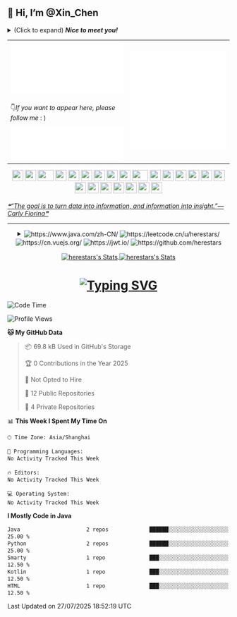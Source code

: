 ## 👋 Hi, I’m @Xin_Chen
<details>
  <summary>(Click to expand) <em><b>Nice to meet you! </b></em></summary>


-  👀 I’m interested in Code
-  🌱 I’m currently learning how to use Vue
-  📫 How to reach me herestars@qq.com
</details>

<table>
  <tbody>
    <tr>
      <td>
        <picture>
          <img src="/metrics.classic.svg" alt="Metrics">
        </picture>
      </td>
      <td rowspan="2">
        <picture>
          <img src="/metrics.plugin.steam.full.svg" alt="Steam">
        </picture>
      </td>
    </tr>
    <tr>
      <td>
        <p>👇<em>If you want to appear here, please follow me </em>: )</p>
        <picture>
          <img src="/metrics.plugin.people.followers.svg" alt="Steam">
        </picture>
      </td>
    </tr>
  </tbody>
</table>

<!-- Parrots -->
<div align="center">
    <img src="https://cultofthepartyparrot.com/parrots/hd/githubparrot.gif" width="25" height="25"/>
    <img src="https://cultofthepartyparrot.com/flags/hd/iranparrot.gif" width="25" height="25"/>
    <img src="https://cultofthepartyparrot.com/parrots/asyncparrot.gif" width="36" height="25"/>
    <img src="https://cultofthepartyparrot.com/parrots/hd/60fpsparrot.gif" width="25" height="25"/>
    <img src="https://cultofthepartyparrot.com/parrots/hd/jumpingparrot.gif" width="25" height="25"/>
    <img src="https://cultofthepartyparrot.com/parrots/hd/opensourceparrot.gif" width="25" height="25"/>
    <img src="https://cultofthepartyparrot.com/parrots/hd/dealwithitnowparrot.gif" width="25" height="25"/>
    <img src="https://cultofthepartyparrot.com/parrots/hd/hypnoparrotlight.gif" width="25" height="25"/>
    <img src="https://cultofthepartyparrot.com/parrots/databaseparrot.gif" width="25" height="25"/>
    <img src="https://cultofthepartyparrot.com/parrots/fixparrot.gif" width="36" height="25"/>
    <img src="https://cultofthepartyparrot.com/parrots/hd/laptop_parrot.gif" width="25" height="25"/>
    <img src="https://cultofthepartyparrot.com/parrots/hd/spinningparrot.gif" width="25" height="25"/>
    <img src="https://cultofthepartyparrot.com/parrots/hd/levitationparrot.gif" width="25" height="25"/>
    <img src="https://cultofthepartyparrot.com/parrots/hd/meldparrot.gif" width="25" height="25"/>
    <img src="https://cultofthepartyparrot.com/parrots/slomoparrot.gif" width="25" height="25"/>
    <img src="https://cultofthepartyparrot.com/parrots/hd/moonwalkingparrot.gif" width="25" height="25"/>
    <img src="https://cultofthepartyparrot.com/parrots/hd/stableparrot.gif" width="25" height="25"/>
    <img src="https://cultofthepartyparrot.com/parrots/hd/scienceparrot.gif" width="25" height="25"/>
    <img src="https://cultofthepartyparrot.com/parrots/hd/pirateparrot.gif" width="25" height="25"/>
    <img src="https://cultofthepartyparrot.com/parrots/hd/footballparrot.gif" width="25" height="25"/>
    <img src="https://cultofthepartyparrot.com/parrots/hd/illuminatiparrot.gif" width="25" height="25"/>
    <img src="https://cultofthepartyparrot.com/parrots/hd/hypnoparrotdark.gif" width="25" height="25"/>
    <img src="https://cultofthepartyparrot.com/parrots/hd/mustacheparrot.gif" width="25" height="25"/>
</div>
<br/>

<a href="https://github.com/siddharth2016/quote-readme">
<!--STARTS_HERE_QUOTE_README-->
<i>❝“The goal is to turn data into information, and information into insight.”— Carly Fiorina❞</i>
<!--ENDS_HERE_QUOTE_README-->
</a>

---

<details>
  <summary align="center">
    <img align="center" src="https://img.shields.io/badge/java-%23ED8B00.svg?style=for-the-badge&logo=openjdk&logoColor=white" alt="https://www.java.com/zh-CN/">
    <img align="center" src="https://img.shields.io/badge/LeetCode-000000?style=for-the-badge&logo=LeetCode&logoColor=#d16c06" alt="https://leetcode.cn/u/herestars/">
    <img align="center" src="https://img.shields.io/badge/vuejs-%2335495e.svg?style=for-the-badge&logo=vuedotjs&logoColor=%234FC08D" alt="https://cn.vuejs.org/">
    <img align="center" src="https://img.shields.io/badge/JWT-black?style=for-the-badge&logo=JSON%20web%20tokens" alt="https://jwt.io/">
    <img align="center" src="https://img.shields.io/badge/github-%23121011.svg?style=for-the-badge&logo=github&logoColor=white" alt="https://github.com/herestars">
  </summary>


### 闪瞎狗眼区
![MongoDB](https://img.shields.io/badge/MongoDB-%234ea94b.svg?style=for-the-badge&logo=mongodb&logoColor=white)
![MySQL](https://img.shields.io/badge/mysql-%2300f.svg?style=for-the-badge&logo=mysql&logoColor=white)
![Redis](https://img.shields.io/badge/redis-%23DD0031.svg?style=for-the-badge&logo=redis&logoColor=white)
![Adobe](https://img.shields.io/badge/adobe-%23FF0000.svg?style=for-the-badge&logo=adobe&logoColor=white)
![Adobe Fonts](https://img.shields.io/badge/Adobe%20Fonts-000B1D.svg?style=for-the-badge&logo=Adobe%20Fonts&logoColor=white)
![Adobe Photoshop](https://img.shields.io/badge/adobe%20photoshop-%2331A8FF.svg?style=for-the-badge&logo=adobe%20photoshop&logoColor=white)
![CodePen](https://img.shields.io/badge/Codepen-000000?style=for-the-badge&logo=codepen&logoColor=white)
![LeetCode](https://img.shields.io/badge/LeetCode-000000?style=for-the-badge&logo=LeetCode&logoColor=#d16c06)
![Wiki.js](https://img.shields.io/badge/wiki.js-%231976D2.svg?style=for-the-badge&logo=wikidotjs&logoColor=white)
![Apple Pay](https://img.shields.io/badge/ApplePay-000000.svg?style=for-the-badge&logo=Apple-Pay&logoColor=white)
![Github-sponsors](https://img.shields.io/badge/sponsor-30363D?style=for-the-badge&logo=GitHub-Sponsors&logoColor=#EA4AAA)
![Google Pay](https://img.shields.io/badge/GooglePay-%233780F1.svg?style=for-the-badge&logo=Google-Pay&logoColor=white)
![PayPal](https://img.shields.io/badge/PayPal-00457C?style=for-the-badge&logo=paypal&logoColor=white)
![.Net](https://img.shields.io/badge/.NET-5C2D91?style=for-the-badge&logo=.net&logoColor=white)
![Anaconda](https://img.shields.io/badge/Anaconda-%2344A833.svg?style=for-the-badge&logo=anaconda&logoColor=white)
![Angular](https://img.shields.io/badge/angular-%23DD0031.svg?style=for-the-badge&logo=angular&logoColor=white)
![Ant-Design](https://img.shields.io/badge/-AntDesign-%230170FE?style=for-the-badge&logo=ant-design&logoColor=white)
![Apache Spark](https://img.shields.io/badge/Apache%20Spark-FDEE21?style=flat-square&logo=apachespark&logoColor=black)
![Bootstrap](https://img.shields.io/badge/bootstrap-%238511FA.svg?style=for-the-badge&logo=bootstrap&logoColor=white)
![Django](https://img.shields.io/badge/django-%23092E20.svg?style=for-the-badge&logo=django&logoColor=white)
![Electron.js](https://img.shields.io/badge/Electron-191970?style=for-the-badge&logo=Electron&logoColor=white)
![FastAPI](https://img.shields.io/badge/FastAPI-005571?style=for-the-badge&logo=fastapi)
![Flask](https://img.shields.io/badge/flask-%23000.svg?style=for-the-badge&logo=flask&logoColor=white)
![jQuery](https://img.shields.io/badge/jquery-%230769AD.svg?style=for-the-badge&logo=jquery&logoColor=white)
![JWT](https://img.shields.io/badge/JWT-black?style=for-the-badge&logo=JSON%20web%20tokens)
![Less](https://img.shields.io/badge/less-2B4C80?style=for-the-badge&logo=less&logoColor=white)
![NPM](https://img.shields.io/badge/NPM-%23CB3837.svg?style=for-the-badge&logo=npm&logoColor=white)
![NodeJS](https://img.shields.io/badge/node.js-6DA55F?style=for-the-badge&logo=node.js&logoColor=white)
![OpenCV](https://img.shields.io/badge/opencv-%23white.svg?style=for-the-badge&logo=opencv&logoColor=white)
![Qt](https://img.shields.io/badge/Qt-%23217346.svg?style=for-the-badge&logo=Qt&logoColor=white)
![RabbitMQ](https://img.shields.io/badge/Rabbitmq-FF6600?style=for-the-badge&logo=rabbitmq&logoColor=white)
![React](https://img.shields.io/badge/react-%2320232a.svg?style=for-the-badge&logo=react&logoColor=%2361DAFB)
![SASS](https://img.shields.io/badge/SASS-hotpink.svg?style=for-the-badge&logo=SASS&logoColor=white)
![Socket.io](https://img.shields.io/badge/Socket.io-black?style=for-the-badge&logo=socket.io&badgeColor=010101)
![Spring](https://img.shields.io/badge/spring-%236DB33F.svg?style=for-the-badge&logo=spring&logoColor=white)
![Vite](https://img.shields.io/badge/vite-%23646CFF.svg?style=for-the-badge&logo=vite&logoColor=white)
![Vue.js](https://img.shields.io/badge/vuejs-%2335495e.svg?style=for-the-badge&logo=vuedotjs&logoColor=%234FC08D)
![Webpack](https://img.shields.io/badge/webpack-%238DD6F9.svg?style=for-the-badge&logo=webpack&logoColor=black)
![Web3.js](https://img.shields.io/badge/web3.js-F16822?style=for-the-badge&logo=web3.js&logoColor=white)
![Yarn](https://img.shields.io/badge/yarn-%232C8EBB.svg?style=for-the-badge&logo=yarn&logoColor=white)
![Battle.net](https://img.shields.io/badge/battle.net-%2300AEFF.svg?style=for-the-badge&logo=battle.net&logoColor=white)
![EA](https://img.shields.io/badge/ea-%23000000.svg?style=for-the-badge&logo=ea&logoColor=white)
![Epic Games](https://img.shields.io/badge/epicgames-%23313131.svg?style=for-the-badge&logo=epicgames&logoColor=white)
![nVIDIA](https://img.shields.io/badge/nVIDIA-%2376B900.svg?style=for-the-badge&logo=nVIDIA&logoColor=white)
![Riot Games](https://img.shields.io/badge/riotgames-D32936.svg?style=for-the-badge&logo=riotgames&logoColor=white)
![Steam](https://img.shields.io/badge/steam-%23000000.svg?style=for-the-badge&logo=steam&logoColor=white)
![Unity](https://img.shields.io/badge/unity-%23000000.svg?style=for-the-badge&logo=unity&logoColor=white)
![Oracle](https://img.shields.io/badge/Oracle-F80000?style=for-the-badge&logo=oracle&logoColor=white)
![Netlify](https://img.shields.io/badge/netlify-%23000000.svg?style=for-the-badge&logo=netlify&logoColor=#00C7B7)
![Github Pages](https://img.shields.io/badge/github%20pages-121013?style=for-the-badge&logo=github&logoColor=white)
![Atom](https://img.shields.io/badge/Atom-%2366595C.svg?style=for-the-badge&logo=atom&logoColor=white)
![Eclipse](https://img.shields.io/badge/Eclipse-FE7A16.svg?style=for-the-badge&logo=Eclipse&logoColor=white)
![GoLand](https://img.shields.io/badge/GoLand-0f0f0f?&style=for-the-badge&logo=goland&logoColor=white)
![IntelliJ IDEA](https://img.shields.io/badge/IntelliJIDEA-000000.svg?style=for-the-badge&logo=intellij-idea&logoColor=white)
![PyCharm](https://img.shields.io/badge/pycharm-143?style=for-the-badge&logo=pycharm&logoColor=black&color=black&labelColor=green)
![Vim](https://img.shields.io/badge/VIM-%2311AB00.svg?style=for-the-badge&logo=vim&logoColor=white)
![Visual Studio Code](https://img.shields.io/badge/Visual%20Studio%20Code-0078d7.svg?style=for-the-badge&logo=visual-studio-code&logoColor=white)
![WebStorm](https://img.shields.io/badge/webstorm-143?style=for-the-badge&logo=webstorm&logoColor=white&color=black)
![C++](https://img.shields.io/badge/c++-%2300599C.svg?style=for-the-badge&logo=c%2B%2B&logoColor=white)
![CSS3](https://img.shields.io/badge/css3-%231572B6.svg?style=for-the-badge&logo=css3&logoColor=white)
![Go](https://img.shields.io/badge/go-%2300ADD8.svg?style=for-the-badge&logo=go&logoColor=white)
![HTML5](https://img.shields.io/badge/html5-%23E34F26.svg?style=for-the-badge&logo=html5&logoColor=white)
![Java](https://img.shields.io/badge/java-%23ED8B00.svg?style=for-the-badge&logo=openjdk&logoColor=white)
![JavaScript](https://img.shields.io/badge/javascript-%23323330.svg?style=for-the-badge&logo=javascript&logoColor=%23F7DF1E)
![Kotlin](https://img.shields.io/badge/kotlin-%237F52FF.svg?style=for-the-badge&logo=kotlin&logoColor=white)
![LaTeX](https://img.shields.io/badge/latex-%23008080.svg?style=for-the-badge&logo=latex&logoColor=white)
![Lua](https://img.shields.io/badge/lua-%232C2D72.svg?style=for-the-badge&logo=lua&logoColor=white)
![Markdown](https://img.shields.io/badge/markdown-%23000000.svg?style=for-the-badge&logo=markdown&logoColor=white)
![PowerShell](https://img.shields.io/badge/PowerShell-%235391FE.svg?style=for-the-badge&logo=powershell&logoColor=white)
![Python](https://img.shields.io/badge/python-3670A0?style=for-the-badge&logo=python&logoColor=ffdd54)
![Rust](https://img.shields.io/badge/rust-%23000000.svg?style=for-the-badge&logo=rust&logoColor=white)
![Cent OS](https://img.shields.io/badge/cent%20os-002260?style=for-the-badge&logo=centos&logoColor=F0F0F0)
![Android](https://img.shields.io/badge/Android-3DDC84?style=for-the-badge&logo=android&logoColor=white)
![Linux](https://img.shields.io/badge/Linux-FCC624?style=for-the-badge&logo=linux&logoColor=black)
![Ubuntu](https://img.shields.io/badge/Ubuntu-E95420?style=for-the-badge&logo=ubuntu&logoColor=white)
![Windows 11](https://img.shields.io/badge/Windows%2011-%230079d5.svg?style=for-the-badge&logo=Windows%2011&logoColor=white)
![Hibernate](https://img.shields.io/badge/Hibernate-59666C?style=for-the-badge&logo=Hibernate&logoColor=white)
![Notion](https://img.shields.io/badge/Notion-%23000000.svg?style=for-the-badge&logo=notion&logoColor=white)
![Postman](https://img.shields.io/badge/Postman-FF6C37?style=for-the-badge&logo=postman&logoColor=white)
![Swagger](https://img.shields.io/badge/-Swagger-%23Clojure?style=for-the-badge&logo=swagger&logoColor=white)
![Baidu](https://img.shields.io/badge/Baidu-2932E1?style=for-the-badge&logo=Baidu&logoColor=white)
![Bing](https://img.shields.io/badge/Microsoft%20Bing-258FFA?style=for-the-badge&logo=Microsoft%20Bing&logoColor=white)
![Apache Maven](https://img.shields.io/badge/Apache%20Maven-C71A36?style=for-the-badge&logo=Apache%20Maven&logoColor=white)
![Apache Tomcat](https://img.shields.io/badge/apache%20tomcat-%23F8DC75.svg?style=for-the-badge&logo=apache-tomcat&logoColor=black)
![Jenkins](https://img.shields.io/badge/jenkins-%232C5263.svg?style=for-the-badge&logo=jenkins&logoColor=white)
![Nginx](https://img.shields.io/badge/nginx-%23009639.svg?style=for-the-badge&logo=nginx&logoColor=white)
![Gmail](https://img.shields.io/badge/Gmail-D14836?style=for-the-badge&logo=gmail&logoColor=white)
![Discord](https://img.shields.io/badge/Discord-%235865F2.svg?style=for-the-badge&logo=discord&logoColor=white)
![Tencent QQ](https://img.shields.io/badge/Tencent%23QQ-%2312B7F5?style=for-the-badge&logo=tencentqq&logoColor=white)
![Xiaomi](https://img.shields.io/badge/Xiaomi-%23FF6900.svg?style=for-the-badge&logo=xiaomi&logoColor=white)
![Git](https://img.shields.io/badge/git-%23F05033.svg?style=for-the-badge&logo=git&logoColor=white)
![GitHub](https://img.shields.io/badge/github-%23121011.svg?style=for-the-badge&logo=github&logoColor=white)
![GitLab](https://img.shields.io/badge/gitlab-%23181717.svg?style=for-the-badge&logo=gitlab&logoColor=white)
![Gitee](https://img.shields.io/badge/Gitee-C71D23?style=for-the-badge&logo=gitee&logoColor=white)

</details>

<p align="center">
  <a href="https://github.com/herestars" class="rich-diff-level-one">
    <img height="195px" align="center" src="https://readme-stats-server-jackcc.vercel.app/api?username=herestars&theme=swift" alt="herestars's Stats" />
    <img height="195px" align="center" src="https://github-readme-stats.vercel.app/api/top-langs/?username=herestars&theme=swift" alt="herestars's Stats" />
  </a>
</p>

<h1 align="center"> <a href="https://herestars.github.io"><img src="https://readme-typing-svg.herokuapp.com?font=Ma+Shan+Zheng&pause=1000&center=true&width=435&lines=%E5%A5%87%E8%BF%B9%E5%8F%AA%E6%98%AF%E4%B8%80%E6%97%B6%EF%BC%8C%E5%91%BD%E8%BF%90%E6%80%BB%E6%98%AF%E6%BC%AB%E9%95%BF%E3%80%82" alt="Typing SVG" /></a> </h1>

<!--START_SECTION:waka-->
![Code Time](http://img.shields.io/badge/Code%20Time-1%2C374%20hrs%2016%20mins-blue)

![Profile Views](http://img.shields.io/badge/Profile%20Views-0-blue)

**🐱 My GitHub Data** 

> 📦 69.8 kB Used in GitHub's Storage 
 > 
> 🏆 0 Contributions in the Year 2025
 > 
> 🚫 Not Opted to Hire
 > 
> 📜 12 Public Repositories 
 > 
> 🔑 4 Private Repositories 
 > 
📊 **This Week I Spent My Time On** 

```text
🕑︎ Time Zone: Asia/Shanghai

💬 Programming Languages: 
No Activity Tracked This Week

🔥 Editors: 
No Activity Tracked This Week

💻 Operating System: 
No Activity Tracked This Week
```

**I Mostly Code in Java** 

```text
Java                     2 repos             ██████░░░░░░░░░░░░░░░░░░░   25.00 % 
Python                   2 repos             ██████░░░░░░░░░░░░░░░░░░░   25.00 % 
Smarty                   1 repo              ███░░░░░░░░░░░░░░░░░░░░░░   12.50 % 
Kotlin                   1 repo              ███░░░░░░░░░░░░░░░░░░░░░░   12.50 % 
HTML                     1 repo              ███░░░░░░░░░░░░░░░░░░░░░░   12.50 % 
```




 Last Updated on 27/07/2025 18:52:19 UTC
<!--END_SECTION:waka-->

